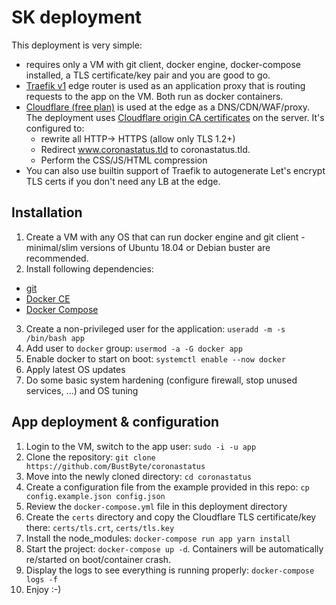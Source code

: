 # SK deployment

This deployment is very simple:
* requires only a VM with git client, docker engine, docker-compose installed, a TLS certificate/key pair and you are good to go.
* [Traefik v1](https://traefik.io/) edge router is used as an application proxy that is routing requests to the app on the VM. Both run as docker containers.
* [Cloudflare (free plan)](https://support.cloudflare.com/hc/en-us/articles/115000479507-Managing-Cloudflare-Origin-CA-certificates) is used at the edge as a DNS/CDN/WAF/proxy. The deployment uses [Cloudflare origin CA certificates](https://support.cloudflare.com/hc/en-us/articles/115000479507-Managing-Cloudflare-Origin-CA-certificates) on the server. It's configured to:
  * rewrite all HTTP-> HTTPS (allow only TLS 1.2+)
  * Redirect www.coronastatus.tld to coronastatus.tld.
  * Perform the CSS/JS/HTML compression
* You can also use builtin support of Traefik to autogenerate Let's encrypt TLS certs if you don't need any LB at the edge.

## Installation

1. Create a VM with any OS that can run docker engine and git client - minimal/slim versions of Ubuntu 18.04 or Debian buster are recommended.
2. Install following dependencies:
- [git](https://git-scm.com/downloads)
- [Docker CE](https://docs.docker.com/install/)
- [Docker Compose](https://docs.docker.com/compose/install/)
3. Create a non-privileged user for the application: `useradd -m -s /bin/bash app`
4. Add user to `docker` group: `usermod -a -G docker app`
5. Enable docker to start on boot: `systemctl enable --now docker`
6. Apply latest OS updates
7. Do some basic system hardening (configure firewall, stop unused services, ...) and OS tuning

## App deployment & configuration

1. Login to the VM, switch to the app user: `sudo -i -u app`
2. Clone the repository: `git clone https://github.com/BustByte/coronastatus`
3. Move into the newly cloned directory: `cd coronastatus`
4. Create a configuration file from the example provided in this repo: `cp config.example.json config.json`
5. Review the `docker-compose.yml` file in this deployment directory
6. Create the `certs` directory and copy the Cloudflare TLS certificate/key there: `certs/tls.crt`, `certs/tls.key`
6. Install the node_modules: `docker-compose run app yarn install`
7. Start the project: `docker-compose up -d`. Containers will be automatically re/started on boot/container crash.
8. Display the logs to see everything is running properly: `docker-compose logs -f`
9. Enjoy :-)
